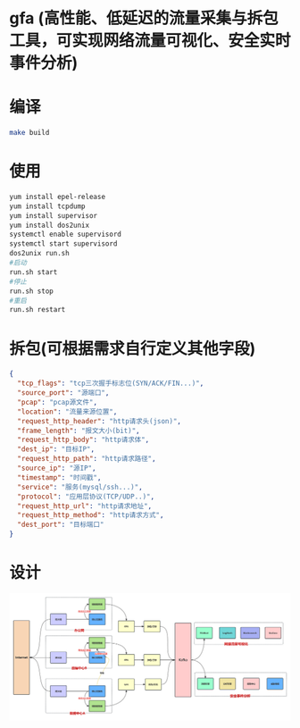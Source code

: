 # gfa (高性能、低延迟的流量采集与拆包工具，可实现网络流量可视化、安全实时事件分析)

# 编译

```bash
make build
```

# 使用

```bash
yum install epel-release
yum install tcpdump
yum install supervisor
yum install dos2unix
systemctl enable supervisord
systemctl start supervisord
dos2unix run.sh
#启动
run.sh start
#停止
run.sh stop
#重启
run.sh restart
```

# 拆包(可根据需求自行定义其他字段)

```json
{
  "tcp_flags": "tcp三次握手标志位(SYN/ACK/FIN...)",
  "source_port": "源端口",
  "pcap": "pcap源文件",
  "location": "流量来源位置",
  "request_http_header": "http请求头(json)",
  "frame_length": "报文大小(bit)",
  "request_http_body": "http请求体",
  "dest_ip": "目标IP",
  "request_http_path": "http请求路径",
  "source_ip": "源IP",
  "timestamp": "时间戳",
  "service": "服务(mysql/ssh...)",
  "protocol": "应用层协议(TCP/UDP..)",
  "request_http_url": "http请求地址",
  "request_http_method": "http请求方式",
  "dest_port": "目标端口"
}
```

# 设计

![img](doc/traffic.jpg)